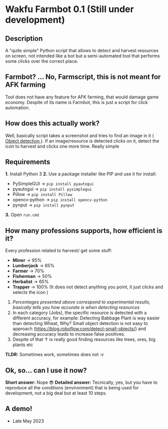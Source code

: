 
# Wakfu Farmbot 0.1 (Still under development)

## Description
A "quite simple" Python script that allows to detect and harvest resources on screen, not intended like a bot but a semi-automated tool that performs some clicks over the correct place.


## Farmbot? ... No, Farmscript, this is not meant for AFK farming

Tool does not have any feature for AFK farming, that would damage game economy.
Despite of its name is Farmbot, this is just a script for click automation.

  
## How does this actually work?

Well, basically script takes a screenshot and tries to find an image in it ([ Object detection ](https://www.mathworks.com/discovery/object-detection.html)). If an image/resource is detected clicks on it, detect the icon to harvest and clicks one more time. Really simple


## Requirements
**1.** Install Python 3
**2.** Use a package installer like PIP and use it for install:
* PySimpleGUI -> `pip install pyautogui`
* pyautogui -> `pip install pysimplegui`
* Pillow -> `pip install Pillow`
* opencv-python -> `pip install opencv-python`
* pynput -> `pip install pynput`

**3.** Open ``run.cmd``

  

## How many professions supports, how efficient is it?

Every profession related to harvest/ get some stuff:

* **Miner** -> 95%
* **Lumberjack** -> 85%
* **Farmer** -> 70%
* **Fisherman** -> 50%
* **Herbalist** -> 65%
* **Trapper** -> 100% (It does not detect anything you point, it just clicks and selects the icon )

1) *Percentages presented above correspond to experimental results, basically tells you how accurate is when detecting resources*
2) In each category (Jobs), the specific resource is detected with a different accuracy, for example:  Detecting Babbage Plant is way easier than detecting Wheat, Why? Small object detection is not easy to approach (https://blog.roboflow.com/detect-small-objects/) and decreasing accuracy leads to increase false positives. 
3) Despite of that ↑ is really good finding resources like trees, ores, big plants etc

**TLDR:** Sometimes work, sometimes does not :v 

## Ok, so... can I use it now?

**Short answer:** Nope 😎
**Detailed answer:** Tecnically, yes, but you have to reproduce all the conditions (environment) that is being used for development, not a big deal but at least 10 steps. 

## A demo!
- Late May 2023
